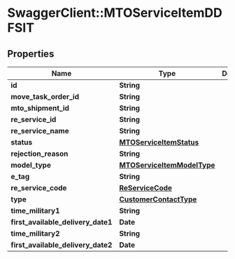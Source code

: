 # SwaggerClient::MTOServiceItemDDFSIT

## Properties
Name | Type | Description | Notes
------------ | ------------- | ------------- | -------------
**id** | **String** |  | [optional] 
**move_task_order_id** | **String** |  | [optional] 
**mto_shipment_id** | **String** |  | [optional] 
**re_service_id** | **String** |  | [optional] 
**re_service_name** | **String** |  | [optional] 
**status** | [**MTOServiceItemStatus**](MTOServiceItemStatus.md) |  | [optional] 
**rejection_reason** | **String** |  | [optional] 
**model_type** | [**MTOServiceItemModelType**](MTOServiceItemModelType.md) |  | 
**e_tag** | **String** |  | [optional] 
**re_service_code** | [**ReServiceCode**](ReServiceCode.md) |  | [optional] 
**type** | [**CustomerContactType**](CustomerContactType.md) |  | [optional] 
**time_military1** | **String** |  | 
**first_available_delivery_date1** | **Date** |  | 
**time_military2** | **String** |  | 
**first_available_delivery_date2** | **Date** |  | 


